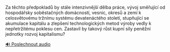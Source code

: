 
Za těchto předpokladů by stále intenzivnější dělba práce, vývoj směřující od hospodářsky soběstačných domácností, vesnic, okresů a zemí k celosvětovému tržnímu systému devatenáctého století, stupňující se akumulace kapitálu a zlepšení technologických metod výroby vedly k nepřetržitému poklesu cen. Zastavil by takový růst kupní síly peněžní jednotky rozvoj kapitalismu?

[🔊 Poslechnout audio](/data/7-paragraphs/audio/chapter_86/para_009-Za-tchto-pedpoklad-by-stle-intenzivnj-dlba.mp3)
